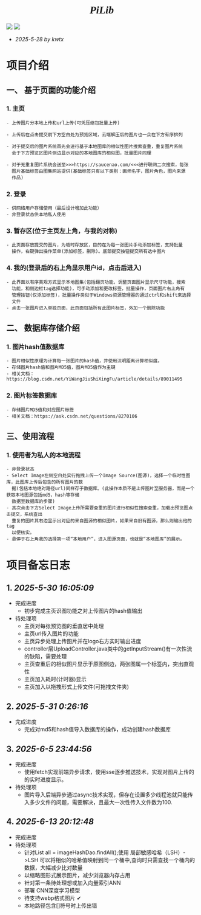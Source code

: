 # <div style="text-align: center;font-family: r">*PiLib*</div>

[![](https://img.shields.io/badge/项目地址-pic_web-blue.svg)](https://github.com/2775117504/pic_web)
![](https://img.shields.io/badge/language-java-orange.svg)

- *2025-5-28 by kwtx*
#  项目介绍
## 一、 基于页面的功能介绍
### 1. 主页
    - 上传图片分本地上传和url上传(可凭压缩包批量上传)

    - 上传后在点击提交前下方空白处为预览区域，云端解压后的图片也一众在下方有序排列

    - 对于提交后的图片系统首先会进行基于本地图库的相似性图片搜索查重，重复图片系统
      会于下方预览区图片侧边显示对应的本地图库的相似图，批量图片同理

    - 对于无重复图片系统会送至>>>https://saucenao.com/<<<进行联网二次搜索，每张
      图片基础标签由图集网站提供(基础标签只有以下类别：画师名字，图片角色，图片来源
      作品)

### 2. 登录
    - 供网络用户存储使用（最后设计增加此功能）
    - 非登录状态供本地私人使用

### 3. 暂存区(位于主页左上角，与我的对称)
    - 此页面存放提交的图片，为临时存放区，目的在为每一张图片手动添加标签，支持批量
      操作，右键弹出操作菜单(添加标签，删除)。底部提交按钮提交所有选中图片

### 4. 我的(登录后的右上角显示用户id，点击后进入)
    - 此界面以有序美观方式显示本地图集(包括翻页功能，调整页面图片显示尺寸功能，搜索
      功能，和侧边栏tag选择功能)，可手动添加和更改标签，批量操作，页面图片右上角有
      管理按钮(仅添加标签)，批量操作类似于Windows资源管理器的通过ctrl和shift来选择
      文件
    - 点击一张图片进入单独页面，此页面包括所有此图片标签，外加一个删除功能

## 二、 数据库存储介绍

### 1. 图片hash值数据库 
    - 图片相似性原理为计算每一张图片的hash值，并使用汉明距离计算相似度。
    - 存储图片hash值和图片MD5值，图片MD5值作为主键
    - 相关文档：https://blog.csdn.net/YiWangJiuShiXingFu/article/details/89011495

### 2. 图片标签数据库
    - 存储图片MD5值和对应图片标签
    - 相关文档：https://ask.csdn.net/questions/8270106

## 三、使用流程
### 1. 使用者为私人的本地流程
    - 非登录状态
    - Select Image左侧空白处实行拖拽上传一个Image Source(图源)，选择一个临时性图库，此图库上传后包含的所有图片的数
      据(包括本地绝对路径url)同样存于数据库。(此操作本质不是上传图片至服务器，而是一个获取本地图源包括md5，hash等存储
      数据至数据库的步骤)
    - 其次点击下方Select Image上传所需要查重的图片进行相似性搜索查重，加载出预览图点击提交，系统查出
      重复的图片其右边显示出对应的来自图源的相似图片，如果来自旧有图源，那么则输出他的tag
      以便核实。
    - 悬停于右上角我的选择第一项“本地用户”，进入图源页面，也就是“本地图库”的展示。
      

#  项目备忘日志
## 1. *2025-5-30 16:05:09*
- 完成进度
  - 初步完成主页识图功能之对上传图片的hash值输出
- 待处理项
  - 主页对每张预览图的垂直居中处理
  - 主页url传入图片的功能
  - 主页异步处理上传图片并在logo右方实时输出进度
  -  controller层UploadController.java类中的getInputStream()有一次性流的缺陷，需要处理
  - 主页查重后的相似图片显示于原图侧边，两张图属一个标签内，突出直观性
  - 主页加入耗时(计时器)显示
  - 主页加入以拖拽形式上传文件(可拖拽文件夹)
## 2. *2025-5-31 0:26:16*
- 完成进度
  - 完成对md5和hash值导入数据库的操作，成功创建hash数据库
## 3. *2025-6-5 23:44:56*
- 完成进度
  - 使用fetch实现前端异步请求，使用sse逐步推送技术，实现对图片上传的的实时进度显示。
- 待处理项
  - 图片导入后端异步通过async技术实现，但存在设置多少线程池就只能传入多少文件的问题，需要解决，且最大一次性传入文件数为100.
## 4. *2025-6-13 20:12:48*
- 完成进度
- 待处理项
  - 针对List<ImageHashEntity> all = imageHashDao.findAll();使用 局部敏感哈希（LSH）->LSH 可以将相似的哈希值映射到同一个桶中,查询时只需查找一个桶内的数据，大幅减少比对数量
  - 以缩略图形式展示图片，减少浏览器内存占用 
  - 针对第一条待处理想或加入向量索引ANN
  - 部署 CNN深度学习模型
  - 待支持webp格式图片 ✔ 
  - 本地路径包含[]符号时上传出错
